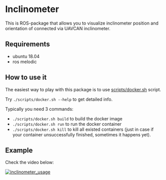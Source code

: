 # Inclinometer

This is ROS-package that allows you to visualize inclinometer position and orientation of connected via UAVCAN inclinometer.

## Requirements

- ubuntu 18.04
- ros melodic

## How to use it

The easiest way to play with this package is to use [scripts/docker.sh](scripts/docker.sh) script.

Try `./scripts/docker.sh --help` to get detailed info.

Typically you need 3 commands:
- `./scripts/docker.sh build` to build the docker image
- `./scripts/docker.sh run` to run the docker container
- `./scripts/docker.sh kill` to kill all existed containers (just in case if your container unsuccessfully finished, sometimes it happens yet).

## Example

Check the video below:

[![inclinometer_usage](https://img.youtube.com/vi/GTkq55MVPJ0/0.jpg)](https://youtu.be/GTkq55MVPJ0)
